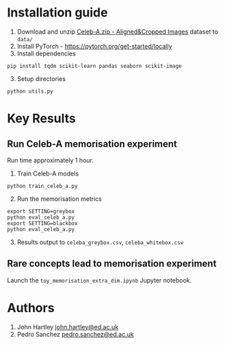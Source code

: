 # Installation guide
1. Download and unzip [Celeb-A.zip - Aligned&Cropped Images](http://mmlab.ie.cuhk.edu.hk/projects/CelebA.html) dataset to ```data/```  
1. Install PyTorch - https://pytorch.org/get-started/locally
2. Install dependencies
```
pip install tqdm scikit-learn pandas seaborn scikit-image 
```
3. Setup directories
```
python utils.py
```

# Key Results

## Run Celeb-A memorisation experiment

Run time approximately 1 hour.

1. Train Celeb-A models
```
python train_celeb_a.py
```
2. Run the memorisation metrics
```
export SETTING=greybox
python eval_celeb_a.py
export SETTING=blackbox
python eval_celeb_a.py
```
3. Results output to ```celeba_greybox.csv```, ```celeba_whitebox.csv```

## Rare concepts lead to memorisation experiment

Launch the `toy_memorisation_extra_dim.ipynb` Jupyter notebook.

# Authors

1. John Hartley john.hartley@ed.ac.uk
2. Pedro Sanchez pedro.sanchez@ed.ac.uk
